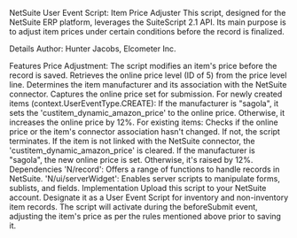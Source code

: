 NetSuite User Event Script: Item Price Adjuster
This script, designed for the NetSuite ERP platform, leverages the SuiteScript 2.1 API. Its main purpose is to adjust item prices under certain conditions before the record is finalized.

Details
Author: Hunter Jacobs, Elcometer Inc.

Features
Price Adjustment: The script modifies an item's price before the record is saved.
Retrieves the online price level (ID of 5) from the price level line.
Determines the item manufacturer and its association with the NetSuite connector.
Captures the online price set for submission.
For newly created items (context.UserEventType.CREATE):
If the manufacturer is "sagola", it sets the 'custitem_dynamic_amazon_price' to the online price.
Otherwise, it increases the online price by 12%.
For existing items:
Checks if the online price or the item's connector association hasn't changed. If not, the script terminates.
If the item is not linked with the NetSuite connector, the 'custitem_dynamic_amazon_price' is cleared.
If the manufacturer is "sagola", the new online price is set. Otherwise, it's raised by 12%.
Dependencies
'N/record': Offers a range of functions to handle records in NetSuite.
'N/ui/serverWidget': Enables server scripts to manipulate forms, sublists, and fields.
Implementation
Upload this script to your NetSuite account.
Designate it as a User Event Script for inventory and non-inventory item records.
The script will activate during the beforeSubmit event, adjusting the item's price as per the rules mentioned above prior to saving it.
